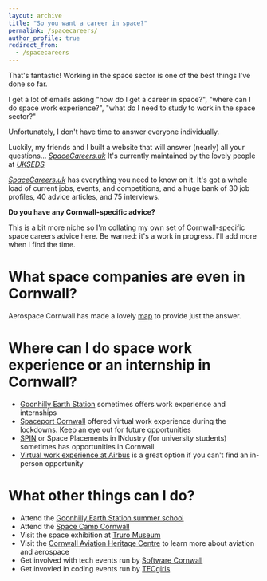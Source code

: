 ```yaml
---
layout: archive
title: "So you want a career in space?"
permalink: /spacecareers/
author_profile: true
redirect_from:
  - /spacecareers
---
```

That's fantastic! Working in the space sector is one of the best things I've done so far.

I get a lot of emails asking "how do I get a career in space?", "where can I do space work experience?", "what do I need to study to work in the space sector?"

Unfortunately, I don't have time to answer everyone individually.

Luckily, my friends and I built a website that will answer (nearly) all your questions... _[SpaceCareers.uk](www.SpaceCareers.uk)_ It's currently maintained by the lovely people at _[UKSEDS](https://ukseds.org/)_ 

_[SpaceCareers.uk](www.SpaceCareers.uk)_ has everything you need to know on it. It's got a whole load of current jobs, events, and competitions, and a huge bank of 30 job profiles, 40 advice articles, and 75 interviews.

**Do you have any Cornwall-specific advice?**

This is a bit more niche so I'm collating my own set of Cornwall-specific space careers advice here. Be warned: it's a work in progress. I'll add more when I find the time.

What space companies are even in Cornwall?
===
Aerospace Cornwall has made a lovely [map](https://aerospacecornwall.co.uk/cornwall-space/space-cluster-map) to provide just the answer.

Where can I do space work experience or an internship in Cornwall?
======
* [Goonhilly Earth Station](https://www.goonhilly.org/careers) sometimes offers work experience and internships
* [Spaceport Cornwall](https://www.careershubcios.co.uk/events/spaceport-cornwall-young-space-entrepreneurs-vwex/) offered virtual work experience during the lockdowns. Keep an eye out for future opportunities
* [SPIN](https://sa.catapult.org.uk/work-with-us/space-placements-industry-spin/) or Space Placements in INdustry (for university students) sometimes has opportunities in Cornwall
* [Virtual work experience at Airbus](https://www.springpod.com/virtual-work-experience/aerospace-work-experience) is a great option if you can't find an in-person opportunity

What other things can I do?
===
* Attend the [Goonhilly Earth Station summer school](https://www.goonhilly.org/summer-school)
* Attend the [Space Camp Cornwall](https://www.eventbrite.co.uk/e/space-camp-cornwall-tickets-247254905077)
* Visit the space exhibition at [Truro Museum](https://spaceportcornwall.com/events/from-steam-to-satellites/)
* Visit the [Cornwall Aviation Heritage Centre](https://cornwallaviationhc.co.uk/) to learn more about aviation and aerospace
* Get involved with tech events run by [Software Cornwall](https://softwarecornwall.org/events/)
* Get invovled in coding events run by [TECgirls](https://www.tecgirls.co.uk/services-4)
